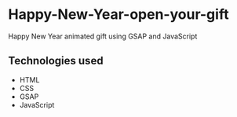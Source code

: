 # Happy-New-Year-open-your-gift

Happy New Year animated gift using GSAP and JavaScript

## Technologies used

* HTML
* CSS
* GSAP
* JavaScript

